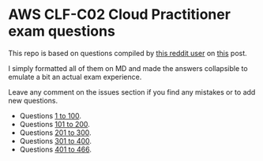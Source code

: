 # AWS CLF-C02 Cloud Practitioner exam questions

This repo is based on questions compiled by [this reddit user](https://www.reddit.com/user/hydroxy/) on [this](https://www.reddit.com/r/AWSCertifications/comments/15sp4rn/i_made_450_practice_questions_for_aws_cloud/) post.

I simply formatted all of them on MD and made the answers collapsible to emulate a bit an actual exam experience.

Leave any comment on the issues section  if you find any mistakes or to add new questions.

- Questions [1 to 100](./AWS_CLF_C02_Questions_001_to_100.md).
- Questions [101 to 200](./AWS_CLF_C02_Questions_101_to_200.md).
- Questions [201 to 300](./AWS_CLF_C02_Questions_201_to_300.md).
- Questions [301 to 400](./AWS_CLF_C02_Questions_301_to_400.md).
- Questions [401 to 466](./AWS_CLF_C02_Questions_401_to_466.md).
